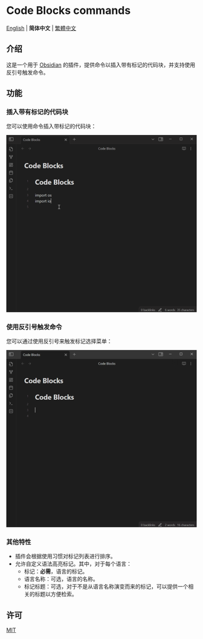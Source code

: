 # Code Blocks commands

[English](./README.md) | **简体中文** | [繁體中文](./README-zh_TW.md)

## 介绍

这是一个用于 [Obsidian](https://obsidian.md) 的插件，提供命令以插入带有标记的代码块，并支持使用反引号触发命令。

## 功能

### 插入带有标记的代码块

您可以使用命令插入带标记的代码块：

![list-languages](./images/list-languages.gif)

### 使用反引号触发命令

您可以通过使用反引号来触发标记选择菜单：

![trigger-suggestions](./images/trigger-suggestions.gif)

### 其他特性

- 插件会根据使用习惯对标记列表进行排序。
- 允许自定义语法高亮标记。其中，对于每个语言：
  - 标记：**必需**，语言的标记。
  - 语言名称：可选，语言的名称。
  - 标记标题：可选，对于不是从语言名称演变而来的标记，可以提供一个相关的标题以方便检索。

## 许可

[MIT](/LICENSE)
